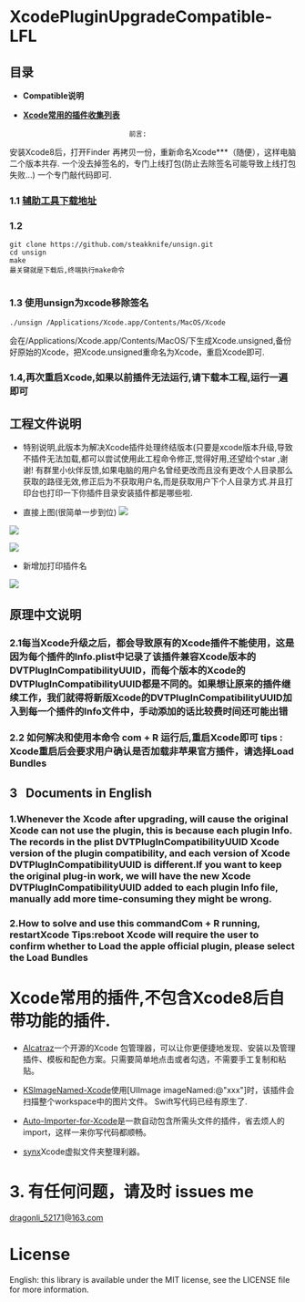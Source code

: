 # XcodePluginUpgradeCompatible-LFL





## 目录

- **Compatible说明**

- **[Xcode常用的插件收集列表](#XcodePlug)**



								前言:

安装Xcode8后，打开Finder 再拷贝一份，重新命名Xcode***（随便），这样电脑二个版本共存.
一个没去掉签名的，专门上线打包(防止去除签名可能导致上线打包失败...)
一个专门敲代码即可.


### 1.1 [辅助工具下载地址](https://github.com/steakknife/unsign)

### 1.2  
```
git clone https://github.com/steakknife/unsign.git
cd unsign
make    
最关键就是下载后,终端执行make命令
 
```
### 1.3 使用unsign为xcode移除签名

```
./unsign /Applications/Xcode.app/Contents/MacOS/Xcode

```
会在/Applications/Xcode.app/Contents/MacOS/下生成Xcode.unsigned,备份好原始的Xcode，把Xcode.unsigned重命名为Xcode，重启Xcode即可.

### 1.4,再次重启Xcode,如果以前插件无法运行,请下载本工程,运行一遍即可


## 工程文件说明

- 特别说明,此版本为解决Xcode插件处理终结版本(只要是xcode版本升级,导致不插件无法加载,都可以尝试使用此工程命令修正,觉得好用,还望给个star ,谢谢! 有群里小伙伴反馈,如果电脑的用户名曾经更改而且没有更改个人目录那么获取的路径无效,修正后为不获取用户名,而是获取用户下个人目录方式.并且打印台也打印一下你插件目录安装插件都是哪些啦.

-  直接上图(很简单一步到位)
![](./pics/XcodePluginUpgradeCompatible-LFL1.png)

![](./pics/XcodePluginUpgradeCompatible-LFL2.png)

![](./pics/XcodePluginUpgradeCompatible-LFL3.png)

- 新增加打印插件名

![](./pics/XcodePluginUpgradeCompatible-LFL4.png)

## 原理中文说明

### 2.1每当Xcode升级之后，都会导致原有的Xcode插件不能使用，这是因为每个插件的Info.plist中记录了该插件兼容Xcode版本的DVTPlugInCompatibilityUUID，而每个版本的Xcode的DVTPlugInCompatibilityUUID都是不同的。如果想让原来的插件继续工作，我们就得将新版Xcode的DVTPlugInCompatibilityUUID加入到每一个插件的Info文件中，手动添加的话比较费时间还可能出错

### 2.2 如何解决和使用本命令 com + R 运行后,重启Xcode即可  tips : Xcode重启后会要求用户确认是否加载非苹果官方插件，请选择Load Bundles
 

## 3   Documents in English 
 
### 1.Whenever the Xcode after upgrading, will cause the original Xcode can not use the plugin, this is because each plugin Info. The records in the plist DVTPlugInCompatibilityUUID Xcode version of the plugin compatibility, and each version of Xcode DVTPlugInCompatibilityUUID is different.If you want to keep the original plug-in work, we will have the new Xcode DVTPlugInCompatibilityUUID added to each plugin Info file, manually add more time-consuming they might be wrong.

### 2.How to solve and use this commandCom + R running, restartXcode   Tips:reboot Xcode will require the user to confirm whether to Load the apple official plugin, please select the Load Bundles



# <a name="XcodePlug"></a>Xcode常用的插件,不包含Xcode8后自带功能的插件.


-  [Alcatraz](https://github.com/supermarin/Alcatraz)一个开源的Xcode 包管理器，可以让你更便捷地发现、安装以及管理插件、模板和配色方案。只需要简单地点击或者勾选，不需要手工复制和粘贴。


-  [KSImageNamed-Xcode](https://github.com/ksuther/KSImageNamed-Xcode)使用[UIImage imageNamed:@"xxx"]时，该插件会扫描整个workspace中的图片文件。 Swift写代码已经有原生了.


- [Auto-Importer-for-Xcode](https://github.com/lucholaf/Auto-Importer-for-Xcode)是一款自动包含所需头文件的插件，省去烦人的import，这样一来你写代码都顺畅。

- [synx](https://github.com/venmo/synx)Xcode虚拟文件夹整理利器。


# 3. 有任何问题，请及时 issues me 
 <dragonli_52171@163.com>   
 

# License

English: this library is available under the MIT license, see the LICENSE file for more information.  
